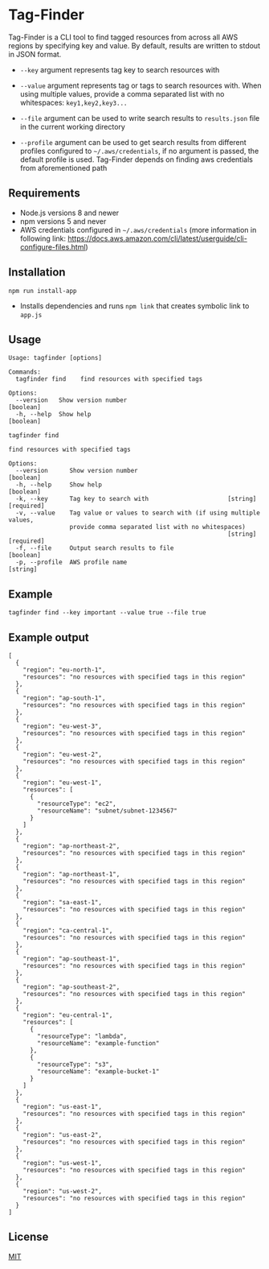 # Tag-Finder

Tag-Finder is a CLI tool to find tagged resources from across all AWS regions by specifying key and value. By default, results are written to stdout in JSON format.

- ``--key`` argument represents tag key to search resources with

- ``--value`` argument represents tag or tags to search resources with. When using multiple values, provide a comma separated list with no whitespaces: ``key1,key2,key3...``

- ``--file`` argument can be used to write search results to ```results.json``` file in the current working directory

- ``--profile`` argument can be used to get search results from different profiles configured to ```~/.aws/credentials```, if no argument is passed, the default profile is used. Tag-Finder depends on finding aws credentials from aforementioned path

## Requirements

- Node.js versions 8 and newer
- npm versions 5 and never
- AWS credentials configured in ```~/.aws/credentials```
 (more information in following link: https://docs.aws.amazon.com/cli/latest/userguide/cli-configure-files.html)

## Installation

```npm run install-app```
- Installs dependencies and runs ```npm link``` that creates symbolic link to ```app.js```


## Usage

```
Usage: tagfinder [options]

Commands:
  tagfinder find    find resources with specified tags

Options:
  --version   Show version number                                      [boolean]
  -h, --help  Show help                                                [boolean]
```
```
tagfinder find

find resources with specified tags

Options:
  --version      Show version number                                   [boolean]
  -h, --help     Show help                                             [boolean]
  -k, --key      Tag key to search with                      [string] [required]
  -v, --value    Tag value or values to search with (if using multiple values,
                 provide comma separated list with no whitespaces)
                                                             [string] [required]
  -f, --file     Output search results to file                         [boolean]
  -p, --profile  AWS profile name                                       [string]
```

## Example
```
tagfinder find --key important --value true --file true
```
## Example output
```
[
  {
    "region": "eu-north-1",
    "resources": "no resources with specified tags in this region"
  },
  {
    "region": "ap-south-1",
    "resources": "no resources with specified tags in this region"
  },
  {
    "region": "eu-west-3",
    "resources": "no resources with specified tags in this region"
  },
  {
    "region": "eu-west-2",
    "resources": "no resources with specified tags in this region"
  },
  {
    "region": "eu-west-1",
    "resources": [
      {
        "resourceType": "ec2",
        "resourceName": "subnet/subnet-1234567"
      }
    ]
  },
  {
    "region": "ap-northeast-2",
    "resources": "no resources with specified tags in this region"
  },
  {
    "region": "ap-northeast-1",
    "resources": "no resources with specified tags in this region"
  },
  {
    "region": "sa-east-1",
    "resources": "no resources with specified tags in this region"
  },
  {
    "region": "ca-central-1",
    "resources": "no resources with specified tags in this region"
  },
  {
    "region": "ap-southeast-1",
    "resources": "no resources with specified tags in this region"
  },
  {
    "region": "ap-southeast-2",
    "resources": "no resources with specified tags in this region"
  },
  {
    "region": "eu-central-1",
    "resources": [
      {
        "resourceType": "lambda",
        "resourceName": "example-function"
      },
      {
        "resourceType": "s3",
        "resourceName": "example-bucket-1"
      }
    ]
  },
  {
    "region": "us-east-1",
    "resources": "no resources with specified tags in this region"
  },
  {
    "region": "us-east-2",
    "resources": "no resources with specified tags in this region"
  },
  {
    "region": "us-west-1",
    "resources": "no resources with specified tags in this region"
  },
  {
    "region": "us-west-2",
    "resources": "no resources with specified tags in this region"
  }
]
```

## License

[MIT](https://choosealicense.com/licenses/mit/)
